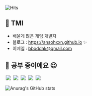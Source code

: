 
<!--방문자 수, 깃허브 팔로워 수-->
![Hits](https://hits.seeyoufarm.com/api/count/incr/badge.svg?url=https%3A%2F%2Fgithub.com%2Fansohxxn&count_bg=%23FFC500&title_bg=%23555555&icon=diaspora.svg&icon_color=%23FFDD00&title=visitors&edge_flat=false)

## 🌙 TMI

<!--
<a href="https://ansohxxn.github.io/">
    <img src = "https://img.shields.io/badge/MY%20BLOG-yellow?&style=flat&logo=github&logoColor=black" style="height : auto; margin-right : 2px;"/>
</a>
<a href="https://www.youtube.com/channel/UCh2PUxXthHJtfnh03z4pV-Q">
    <img src ="https://img.shields.io/badge/YouTube%20-%23FF0000.svg?&style=flat&logo=YouTube&logoColor=white" style="height : auto;"/>
</a>
-->

- 배울게 많은 게임 개발자
- 블로그 : <https://ansohxxn.github.io> ✨
- 이메일 : <bboddak@gmail.com>

## 🌙 공부 중이에요 😉

<img src = "https://img.shields.io/badge/-C-black?style=flat&logo=c%2B%2B" style="height : auto; margin-left : 2px; margin-right : 2px;"/> <img src = "https://img.shields.io/badge/-C++-black?style=flat&logo=c%2B%2B" style="height : auto; margin-left : 2px; margin-right : 2px;"/> <img src = "https://img.shields.io/badge/-C%23%20-black?style=flat&logo=C%20Sharp" style="height : auto; margin-left : 2px; margin-right : 2px;"/> <img src="https://img.shields.io/badge/unity%20-%23000000.svg?&style=flat&logo=unity&logoColor=white" style="height : auto; margin-left : 2px; margin-right : 2px;"/> <img src="https://img.shields.io/badge/unreal%20engine%20-%23313131.svg?&style=flat&logo=unreal%20engine&logoColor=white" style="height : auto; margin-left : 2px; margin-right : 2px;"/>

![Anurag's GitHub stats](https://github-readme-stats.vercel.app/api?username=ansohxxn&show_icons=true&theme=radical)

<!--![image](https://media.giphy.com/media/fb4haewhv8ttpwpfMw/giphy.gif)-->
    
